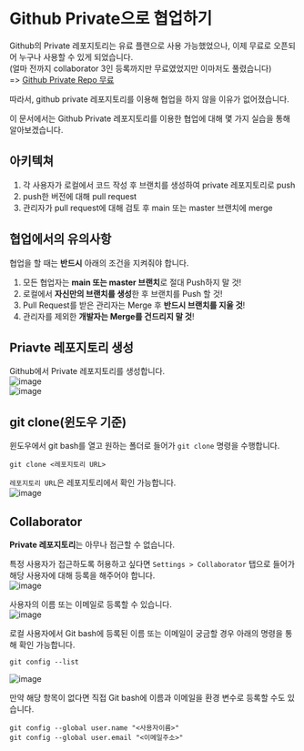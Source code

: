 # Github Private으로 협업하기

Github의 Private 레포지토리는 유료 플랜으로 사용 가능했었으나, 이제 무료로 오픈되어 누구나 사용할 수 있게 되었습니다.   
(얼마 전까지 collaborator 3인 등록까지만 무료였었지만 이마저도 풀렸습니다)   
=> [Github Private Repo 무료](https://www.44bits.io/ko/post/news--github-announce-new-price-plan)

따라서, github private 레포지토리를 이용해 협업을 하지 않을 이유가 없어졌습니다.

이 문서에서는 Github Private 레포지토리를 이용한 협업에 대해 몇 가지 실습을 통해 알아보겠습니다.

## 아키텍쳐

1. 각 사용자가 로컬에서 코드 작성 후 브랜치를 생성하여 private 레포지토리로 push
2. push한 버전에 대해 pull request
3. 관리자가 pull request에 대해 검토 후 main 또는 master 브랜치에 merge

## 협업에서의 유의사항

협업을 할 때는 **반드시** 아래의 조건을 지켜줘야 합니다.

1. 모든 협업자는 **main 또는 master 브랜치**로 절대 Push하지 말 것!
2. 로컬에서 **자신만의 브랜치를 생성**한 후 브랜치를 Push 할 것!
3. Pull Request를 받은 관리자는 Merge 후 **반드시 브랜치를 지울 것**!
4. 관리자를 제외한 **개발자는 Merge를 건드리지 말 것**!

## Priavte 레포지토리 생성

Github에서 Private 레포지토리를 생성합니다.   
![image](https://user-images.githubusercontent.com/43658658/157352669-a6da2ebf-9f4d-4ebb-98ac-539389047f6e.png)   
![image](https://user-images.githubusercontent.com/43658658/157352792-b5e0fb4c-4b05-4ab0-9197-3e88e5b68993.png)

## git clone(윈도우 기준)

윈도우에서 git bash를 열고 원하는 폴더로 들어가 `git clone` 명령을 수행합니다.   
```
git clone <레포지토리 URL>
```

`레포지토리 URL`은 레포지토리에서 확인 가능합니다.   
![image](https://user-images.githubusercontent.com/43658658/157353009-318ad3b1-b09d-4b62-88dc-a1a88330b4ad.png)

## Collaborator

**Private 레포지토리**는 아무나 접근할 수 없습니다.

특정 사용자가 접근하도록 허용하고 싶다면 `Settings > Collaborator` 탭으로 들어가 해당 사용자에 대해 등록을 해주어야 합니다.   
![image](https://user-images.githubusercontent.com/43658658/157353384-a926835f-30fa-42f6-85ee-0f6aeeb97683.png)

사용자의 이름 또는 이메일로 등록할 수 있습니다.   
![image](https://user-images.githubusercontent.com/43658658/157353430-1fa830ba-b1e4-4275-a9d3-f63a0e5da3b0.png)

로컬 사용자에서 Git bash에 등록된 이름 또는 이메일이 궁금할 경우 아래의 명령을 통해 확인 가능합니다.   
```
git config --list
```   
![image](https://user-images.githubusercontent.com/43658658/157353719-e1d19daa-661b-46d9-b102-d4d217874ae9.png)

만약 해당 항목이 없다면 직접 Git bash에 이름과 이메일을 환경 변수로 등록할 수도 있습니다.   
```
git config --global user.name "<사용자이름>"
git config --global user.email "<이메일주소>"
```


